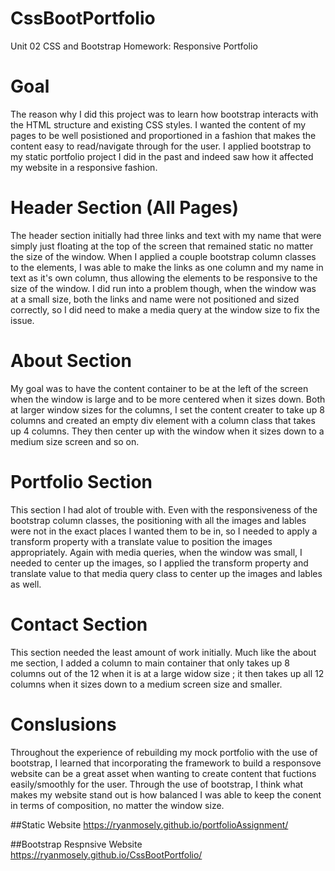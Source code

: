 # CssBootPortfolio
Unit 02 CSS and Bootstrap Homework: Responsive Portfolio




# Goal
The reason why I did this project was to learn how bootstrap interacts with the HTML structure and existing CSS styles. I wanted the content of my pages to be well posistioned and proportioned in a fashion that makes the content easy to read/navigate through for the user.  I applied bootstrap to my static portfolio project I did in the past and indeed saw how it affected my website in a responsive fashion.


# Header Section (All Pages)
The header section initially had three links and text with my name that were simply just floating at the top of the screen that remained static no matter the size of the window. When I applied a couple bootstrap column classes to the elements, I was able to make the links as one column and my name in text as it's own column, thus allowing the elements to be responsive to the size of the window. I did run into a problem though, when the window was at a small size, both the links and name were not positioned and sized correctly, so I did need to make a media query at the window size to fix the issue.


# About Section
My goal was to have the content container to be at the left of the screen when the window is large and to be more centered when it sizes down. Both at larger window sizes for the columns, I set the content creater to take up 8 columns and created an empty div element with a column class that takes up 4 columns. They then center up with the window when it sizes down to a medium size screen and so on.


# Portfolio Section
This section I had alot of trouble with. Even with the responsiveness of the bootstrap column classes, the positioning with all the images and lables were not in the exact places I wanted them to be in, so I needed to apply a transform property with a translate value to position the images appropriately. Again with media queries, when the window was small, I needed to center up the images, so I applied the transform property and translate value to that media query class to center up the images and lables as well.


# Contact Section
This section needed the least amount of work initially. Much like the about me section, I added a column to main container that only takes up 8 columns out of the 12 when it is at a large widow size ; it then takes up all 12 columns when it sizes down to a medium screen size and smaller.

# Conslusions
Throughout the experience of rebuilding my mock portfolio with the use of bootstrap, I learned that incorporating the framework to build a responsove website can be a great asset when wanting to create content that fuctions easily/smoothly for the user. Through the use of bootstrap, I think what makes my website stand out is how balanced I was able to keep the conent in terms of composition, no matter the window size. 




##Static Website
https://ryanmosely.github.io/portfolioAssignment/

##Bootstrap Respnsive Website
https://ryanmosely.github.io/CssBootPortfolio/
